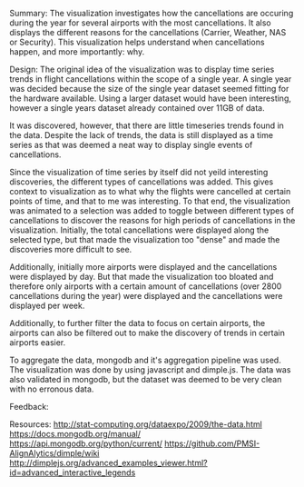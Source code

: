 Summary:
The visualization investigates how the cancellations are occuring during the year for several airports with the most cancellations. It also displays the different reasons for the cancellations (Carrier, Weather, NAS or Security). This visualization helps understand when cancellations happen, and more importantly: why.

Design:
The original idea of the visualization was to display time series trends in flight cancellations within the scope of a single year. A single year was decided because the size of the single year dataset seemed fitting for the hardware available. Using a larger dataset would have been interesting, however a single years dataset already contained over 11GB of data.

It was discovered, however, that there are little timeseries trends found in the data. Despite the lack of trends, the data is still displayed as a time series as that was deemed a neat way to display single events of cancellations.

Since the visualization of time series by itself did not yeild interesting discoveries, the different types of cancellations was added. This gives context to visualization as to what why the flights were cancelled at certain points of time, and that to me was interesting. To that end, the visualization was animated to a selection was added to toggle between different types of cancellations to discover the reasons for high periods of cancellations in the visualization. Initially, the total cancellations were displayed along the selected type, but that made the visualization too "dense" and made the discoveries more difficult to see.

Additionally, initially more airports were displayed and the cancellations were displayed by day. But that made the visualization too bloated and therefore only airports with a certain amount of cancellations (over 2800 cancellations during the year) were displayed and the cancellations were displayed per week.

Additionally, to further filter the data to focus on certain airports, the airports can also be filtered out to make the discovery of trends in certain airports easier.

To aggregate the data, mongodb and it's aggregation pipeline was used. The visualization was done by using javascript and dimple.js. The data was also validated in mongodb, but the dataset was deemed to be very clean with no erronous data.

Feedback:

Resources:
http://stat-computing.org/dataexpo/2009/the-data.html
https://docs.mongodb.org/manual/
https://api.mongodb.org/python/current/
https://github.com/PMSI-AlignAlytics/dimple/wiki
http://dimplejs.org/advanced_examples_viewer.html?id=advanced_interactive_legends 